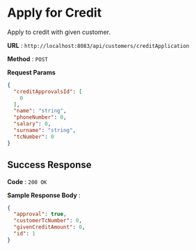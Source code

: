 # Apply for Credit

Apply to credit with given customer.

**URL** : `http://localhost:8083/api/customers/creditApplication`

**Method** : `POST`

**Request Params**

```json
{
  "creditApprovalsId": [
    0
  ],
  "name": "string",
  "phoneNumber": 0,
  "salary": 0,
  "surname": "string",
  "tcNumber": 0
}
```

## Success Response

**Code** : `200 OK`

**Sample Response Body** :

```json
{
  "approval": true,
  "customerTcNumber": 0,
  "givenCreditAmount": 0,
  "id": 1
}
```